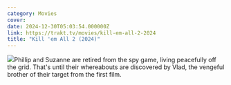 ```yaml
---
category: Movies
cover: 
date: 2024-12-30T05:03:54.000000Z
link: https://trakt.tv/movies/kill-em-all-2-2024
title: "Kill 'em All 2 (2024)"
---
```


![](https://walter-r2.trakt.tv/images/movies/000/980/133/fanarts/thumb/ccd7a92c67.jpg)Phillip and Suzanne are retired from the spy game, living peacefully off the grid. That's until their whereabouts are discovered by Vlad, the vengeful brother of their target from the first film.